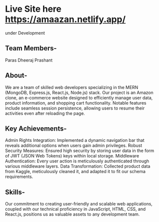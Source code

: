 # Live Site here https://amaazan.netlify.app/
under Development

## Team Members-
Paras
Dheeraj
Prashant

## About-
We are a team of skilled web developers specializing in the MERN (MongoDB, Express.js, React.js, Node.js) stack. Our project is an Amazon clone, an e-commerce website designed to efficiently manage user data, product information, and shopping cart functionality. Notable features include seamless session persistence, allowing users to resume their activities even after reloading the page.

## Key Achievements-
Admin Rights Integration: Implemented a dynamic navigation bar that reveals additional options when users gain admin privileges.
Robust Security Measures: Ensured high security by storing user data in the form of JWT (JSON Web Tokens) keys within local storage.
Middleware Authentication: Every user action is meticulously authenticated through various middleware layers.
Data Transformation: Collected product data from Kaggle, meticulously cleaned it, and adapted it to fit our schema requirements.
## Skills-
Our commitment to creating user-friendly and scalable web applications, coupled with our technical proficiency in JavaScript, HTML, CSS, and React.js, positions us as valuable assets to any development team.
